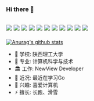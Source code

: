 ### Hi there 👋
![](https://img.shields.io/badge/Code-Java-informational?style=flat&logo=<LOGO_NAME>&logoColor=white&color=2bbc8a)
![](https://img.shields.io/badge/Code-.NetCore-informational?style=flat&logo=<LOGO_NAME>&logoColor=white&color=2bbc8a)
![](https://img.shields.io/badge/Code-JS-informational?style=flat&logo=<LOGO_NAME>&logoColor=white&color=2bbc8a)
![](https://img.shields.io/badge/Code-TS-informational?style=flat&logo=<LOGO_NAME>&logoColor=white&color=2bbc8a)
![](https://img.shields.io/badge/DB-SqlServer-informational?style=flat&logo=<LOGO_NAME>&logoColor=white&color=2bbc8a)
![](https://img.shields.io/badge/DB-MySQL-informational?style=flat&logo=<LOGO_NAME>&logoColor=white&color=2bbc8a)
![](https://img.shields.io/badge/Front-Vue-informational?style=flat&logo=<LOGO_NAME>&logoColor=white&color=2bbc8a)
![](https://img.shields.io/badge/Tools-Docker-informational?style=flat&logo=<LOGO_NAME>&logoColor=white&color=2bbc8a)
![](https://img.shields.io/badge/Other-ETL-informational?style=flat&logo=<LOGO_NAME>&logoColor=white&color=2bbc8a)
![](https://img.shields.io/badge/Learning-Kafka-informational?style=flat&logo=<LOGO_NAME>&logoColor=white&color=2bbc8a)
![](https://img.shields.io/badge/Learning-GRPC-informational?style=flat&logo=<LOGO_NAME>&logoColor=white&color=2bbc8a)
---
[![Anurag's github stats](https://github-readme-stats.vercel.app/api?username=PSC-F&show_icons=true&theme=radical)](https://github.com/anuraghazra/github-readme-stats)

- 🔭 学校: 陕西理工大学
- 🎉 专业: 计算机科学与技术
- 🏛  工作: NewView Developer 
- 🌱 近况: 最近在学习Go
- 💬 兴趣: 喜爱计算机
- ⚡ 擅长: 长跑、滑雪



